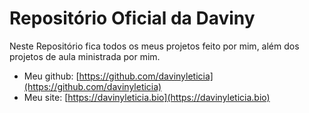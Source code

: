 # Repositório Oficial da Daviny

Neste Repositório fica todos os meus projetos feito por mim, além dos projetos de aula ministrada por mim.

- Meu github: [https://github.com/davinyleticia](https://github.com/davinyleticia) 
- Meu site: [https://davinyleticia.bio](https://davinyleticia.bio)
